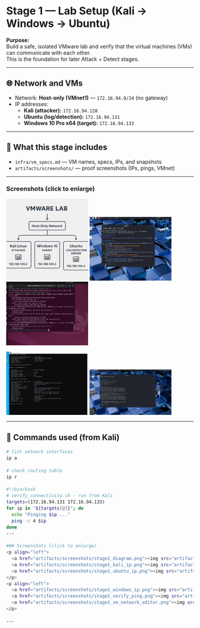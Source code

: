# Stage 1 — Lab Setup (Kali → Windows → Ubuntu)

**Purpose:**  
Build a safe, isolated VMware lab and verify that the virtual machines (VMs) can communicate with each other.  
This is the foundation for later Attack + Detect stages.

---

## 🌐 Network and VMs

- Network: **Host-only (VMnet1)** — `172.16.94.0/24` (no gateway)
- IP addresses:
  - **Kali (attacker):** `172.16.94.128`
  - **Ubuntu (log/detection):** `172.16.94.131`
  - **Windows 10 Pro x64 (target):** `172.16.94.133`

---

## 📁 What this stage includes
- `infra/vm_specs.md` — VM names, specs, IPs, and snapshots  
- `artifacts/screenshots/` — proof screenshots (IPs, pings, VMnet)  

---

### Screenshots (click to enlarge)
<p align="left">
  <a href="artifacts/screenshots/Diagram_lab.png"><img src="artifacts/screenshots/Diagram_lab.png" width="220"></a>
  <a href="artifacts/screenshots/Kali_ip.png"><img src="artifacts/screenshots/Kali_ip.png" width="220"></a>
  <a href="artifacts/screenshots/Ubuntu_ip.png"><img src="artifacts/screenshots/Ubuntu_ip.png" width="220"></a>
</p>
<p align="left">
  <a href="artifacts/screenshots/Windows_ip.png"><img src="artifacts/screenshots/Windows_ip.png" width="220"></a>
  <a href="artifacts/screenshots/Verify_ping.png"><img src="artifacts/screenshots/Verify_ping.png" width="220"></a>
</p>

---


## 🧩 Commands used (from Kali)

```bash
# list network interfaces
ip a

# check routing table
ip r

#!/bin/bash
# verify_connectivity.sh - run from Kali
targets=(172.16.94.131 172.16.94.133)
for ip in "${targets[@]}"; do
  echo "Pinging $ip ..."
  ping -c 4 $ip
done
---

### Screenshots (click to enlarge)
<p align="left">
  <a href="artifacts/screenshots/stage1_diagram.png"><img src="artifacts/screenshots/stage1_diagram.png" width="220"></a>
  <a href="artifacts/screenshots/stage1_kali_ip.png"><img src="artifacts/screenshots/stage1_kali_ip.png" width="220"></a>
  <a href="artifacts/screenshots/stage1_ubuntu_ip.png"><img src="artifacts/screenshots/stage1_ubuntu_ip.png" width="220"></a>
</p>
<p align="left">
  <a href="artifacts/screenshots/stage1_windows_ip.png"><img src="artifacts/screenshots/stage1_windows_ip.png" width="220"></a>
  <a href="artifacts/screenshots/stage1_verify_ping.png"><img src="artifacts/screenshots/stage1_verify_ping.png" width="220"></a>
  <a href="artifacts/screenshots/stage1_vm_network_editor.png"><img src="artifacts/screenshots/stage1_vm_network_editor.png" width="220"></a>
</p>

---
